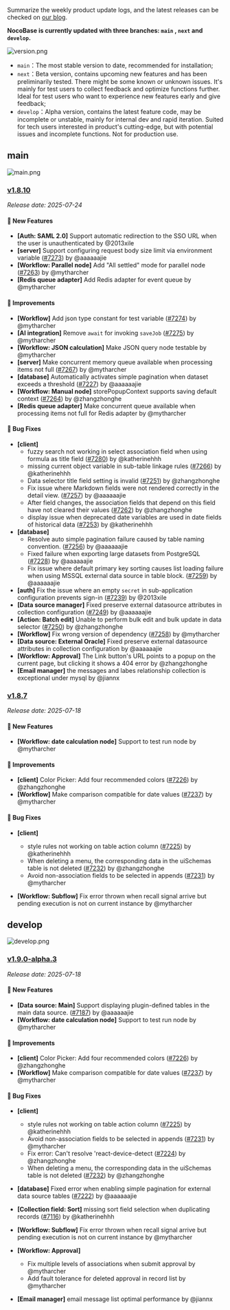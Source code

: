 Summarize the weekly product update logs, and the latest releases can be checked on [our blog](https://www.nocobase.com/en/blog/timeline).

**NocoBase is currently updated with three branches: `main` , `next` and `develop`.**

![version.png](https://static-docs.nocobase.com/ba5f04e27e99c625cb3822da5df07860.png)

* `main`：The most stable version to date, recommended for installation;
* `next`：Beta version, contains upcoming new features and has been preliminarily tested. There might be some known or unknown issues. It's mainly for test users to collect feedback and optimize functions further. Ideal for test users who want to experience new features early and give feedback;
* `develop`：Alpha version, contains the latest feature code, may be incomplete or unstable, mainly for internal dev and rapid iteration. Suited for tech users interested in product's cutting-edge, but with potential issues and incomplete functions. Not for production use.

## main

![main.png](https://static-docs.nocobase.com/47a3c71734c1d0f908b51f9ebd53c0ac.png)

### [v1.8.10](https://www.nocobase.com/en/blog/v1.8.10)

*Release date: 2025-07-24*

#### 🎉 New Features

* **[Auth: SAML 2.0]** Support automatic redirection to the SSO URL when the user is unauthenticated by @2013xile
* **[server]** Support configuring request body size limit via environment variable ([#7273](https://github.com/nocobase/nocobase/pull/7273)) by @aaaaaajie
* **[Workflow: Parallel node]** Add "All settled" mode for parallel node ([#7263](https://github.com/nocobase/nocobase/pull/7263)) by @mytharcher
* **[Redis queue adapter]** Add Redis adapter for event queue by @mytharcher

#### 🚀 Improvements

* **[Workflow]** Add json type constant for test variable ([#7274](https://github.com/nocobase/nocobase/pull/7274)) by @mytharcher
* **[AI integration]** Remove `await` for invoking `saveJob` ([#7275](https://github.com/nocobase/nocobase/pull/7275)) by @mytharcher
* **[Workflow: JSON calculation]** Make JSON query node testable by @mytharcher
* **[server]** Make concurrent memory queue available when processing items not full ([#7267](https://github.com/nocobase/nocobase/pull/7267)) by @mytharcher
* **[database]** Automatically activates simple pagination when dataset exceeds a threshold ([#7227](https://github.com/nocobase/nocobase/pull/7227)) by @aaaaaajie
* **[Workflow: Manual node]** storePopupContext supports saving default context ([#7264](https://github.com/nocobase/nocobase/pull/7264)) by @zhangzhonghe
* **[Redis queue adapter]** Make concurrent queue available when processing items not full for Redis adapter by @mytharcher

#### 🐛 Bug Fixes

* **[client]**
  * fuzzy search not working in select association field when using formula as title field ([#7280](https://github.com/nocobase/nocobase/pull/7280)) by @katherinehhh
  * missing current object variable in sub-table linkage rules ([#7266](https://github.com/nocobase/nocobase/pull/7266)) by @katherinehhh
  * Data selector title field setting is invalid ([#7251](https://github.com/nocobase/nocobase/pull/7251)) by @zhangzhonghe
  * Fix issue where Markdown fields were not rendered correctly in the detail view. ([#7257](https://github.com/nocobase/nocobase/pull/7257)) by @aaaaaajie
  * After field changes, the association fields that depend on this field have not cleared their values ([#7262](https://github.com/nocobase/nocobase/pull/7262)) by @zhangzhonghe
  * display issue when deprecated date variables are used in date fields of historical data ([#7253](https://github.com/nocobase/nocobase/pull/7253)) by @katherinehhh
* **[database]**
  * Resolve auto simple pagination failure caused by table naming convention. ([#7256](https://github.com/nocobase/nocobase/pull/7256)) by @aaaaaajie
  * Fixed failure when exporting large datasets from PostgreSQL ([#7228](https://github.com/nocobase/nocobase/pull/7228)) by @aaaaaajie
  * Fix issue where default primary key sorting causes list loading failure when using MSSQL external data source in table block. ([#7259](https://github.com/nocobase/nocobase/pull/7259)) by @aaaaaajie
* **[auth]** Fix the issue where an empty `secret` in sub-application configuration prevents sign-in ([#7239](https://github.com/nocobase/nocobase/pull/7239)) by @2013xile
* **[Data source manager]** Fixed preserve external datasource attributes in collection configuration ([#7249](https://github.com/nocobase/nocobase/pull/7249)) by @aaaaaajie
* **[Action: Batch edit]** Unable to perform bulk edit and bulk update in data selector ([#7250](https://github.com/nocobase/nocobase/pull/7250)) by @zhangzhonghe
* **[Workflow]** Fix wrong version of dependency ([#7258](https://github.com/nocobase/nocobase/pull/7258)) by @mytharcher
* **[Data source: External Oracle]** Fixed preserve external datasource attributes in collection configuration by @aaaaaajie
* **[Workflow: Approval]** The Link button's URL points to a popup on the current page, but clicking it shows a 404 error by @zhangzhonghe
* **[Email manager]** the messages and labes relationship collection is exceptional under mysql by @jiannx

### [v1.8.7](https://www.nocobase.com/en/blog/v1.8.7)

*Release date: 2025-07-18*

#### 🎉 New Features

- **[Workflow: date calculation node]** Support to test run node by @mytharcher

#### 🚀 Improvements

- **[client]** Color Picker: Add four recommended colors ([#7226](https://github.com/nocobase/nocobase/pull/7226)) by @zhangzhonghe
- **[Workflow]** Make comparison compatible for date values ([#7237](https://github.com/nocobase/nocobase/pull/7237)) by @mytharcher

#### 🐛 Bug Fixes

- **[client]**

  - style rules not working on table action column ([#7225](https://github.com/nocobase/nocobase/pull/7225)) by @katherinehhh
  - When deleting a menu, the corresponding data in the uiSchemas table is not deleted ([#7232](https://github.com/nocobase/nocobase/pull/7232)) by @zhangzhonghe
  - Avoid non-association fields to be selected in appends ([#7231](https://github.com/nocobase/nocobase/pull/7231)) by @mytharcher
- **[Workflow: Subflow]** Fix error thrown when recall signal arrive but pending execution is not on current instance by @mytharcher

## develop

![develop.png](https://static-docs.nocobase.com/7fcdd9456a17286d8a439eee52bcb8d2.png)

### [v1.9.0-alpha.3](https://www.nocobase.com/en/blog/v1.9.0-alpha.3)

*Release date: 2025-07-18*

#### 🎉 New Features

- **[Data source: Main]** Support displaying plugin-defined tables in the main data source. ([#7187](https://github.com/nocobase/nocobase/pull/7187)) by @aaaaaajie
- **[Workflow: date calculation node]** Support to test run node by @mytharcher

#### 🚀 Improvements

- **[client]** Color Picker: Add four recommended colors ([#7226](https://github.com/nocobase/nocobase/pull/7226)) by @zhangzhonghe
- **[Workflow]** Make comparison compatible for date values ([#7237](https://github.com/nocobase/nocobase/pull/7237)) by @mytharcher

#### 🐛 Bug Fixes

- **[client]**

  - style rules not working on table action column ([#7225](https://github.com/nocobase/nocobase/pull/7225)) by @katherinehhh
  - Avoid non-association fields to be selected in appends ([#7231](https://github.com/nocobase/nocobase/pull/7231)) by @mytharcher
  - Fix error: Can't resolve 'react-device-detect ([#7224](https://github.com/nocobase/nocobase/pull/7224)) by @zhangzhonghe
  - When deleting a menu, the corresponding data in the uiSchemas table is not deleted ([#7232](https://github.com/nocobase/nocobase/pull/7232)) by @zhangzhonghe
- **[database]** Fixed error when enabling simple pagination for external data source tables ([#7222](https://github.com/nocobase/nocobase/pull/7222)) by @aaaaaajie
- **[Collection field: Sort]** missing sort field selection when duplicating records ([#7116](https://github.com/nocobase/nocobase/pull/7116)) by @katherinehhh
- **[Workflow: Subflow]** Fix error thrown when recall signal arrive but pending execution is not on current instance by @mytharcher
- **[Workflow: Approval]**

  - Fix multiple levels of associations when submit approval by @mytharcher
  - Add fault tolerance for deleted approval in record list by @mytharcher
- **[Email manager]** email message list optimal performance by @jiannx
